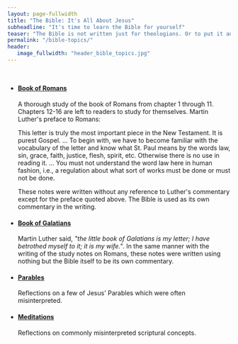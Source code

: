 ```yaml
---
layout: page-fullwidth
title: "The Bible: It's All About Jesus"
subheadline: "It's time to learn the Bible for yourself"
teaser: "The Bible is not written just for theologians. Or to put it another way, it is written so simple folks like us can understand. Of course there are many obscure passages requiring knowledge of some historical context, but there are enough clear truth to be understood and live by to last a lifetime. I like to use the analogy of a plane which is defined by three points. Let's call this a plane of truth. There are way more than 3 points of truth to define God's plan of salvation. If we frequently check our understanding or interpretation against them, we can't go wrong."
permalink: "/bible-topics/"
header:
   image_fullwidth: "header_bible_topics.jpg"
---
```

<div class="small-12 columns" style="padding: 0px; border-bottom: none;">

<ul class="side-nav">
      <li><a href="{{ site.projectname }}/bible-topics/book-of-romans/"><h4><strong>Book of Romans</strong></h4></a>
      <p style="font-weight: normal;">A thorough study of the book of Romans from chapter 1 through 11. Chapters 12-16 are left to readers to study for themselves. Martin Luther's preface to Romans:</p><p class="blockquote">This letter is truly the most important piece in the New Testament. It is purest Gospel. ... To begin with, we have to become familiar with the vocabulary of the letter and know what St. Paul means by the words law, sin, grace, faith, justice, flesh, spirit, etc. Otherwise there is no use in reading it. ... You must not understand the word law here in human fashion, i.e., a regulation about what sort of works must be done or must not be done.</p>
      <p>These notes were written without any reference to Luther's commentary except for the preface quoted above. The Bible is used as its own commentary in the writing.</p>
      </li>
      <li><a href="{{ site.projectname }}/bible-topics/book-of-galatians/"><h4><strong>Book of Galatians</strong></h4></a><p style="font-weight: normal;">
      Martin Luther said, <em>"the little book of Galatians is my letter; I have betrothed myself to it; it is my wife."</em>. In the same manner with the writing of the study notes on Romans, these notes were written using nothing but the Bible itself to be its own commentary.
      </p></li>
      <li><a href="{{ site.projectname }}/bible-topics/parables/"><h4><strong>Parables</strong></h4></a><p style="font-weight: normal;">
      Reflections on a few of Jesus' Parables which were often misinterpreted.
      </p></li>
      <li><a href="{{ site.projectname }}/bible-topics/meditations/"><h4><strong>Meditations</strong></h4></a><p style="font-weight: normal;">
      Reflections on commonly misinterpreted scriptural concepts.
      </p></li>
</ul>
</div>
